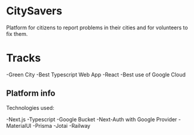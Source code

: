 # CitySavers

Platform for citizens to report problems in their cities and for volunteers to fix them.

# Tracks
-Green City
-Best Typescript Web App
-React
-Best use of Google Cloud
## Platform info
Technologies used:

-Next.js
-Typescript
-Google Bucket
-Next-Auth with Google Provider 
-MaterialUI
-Prisma 
-Jotai
-Railway

